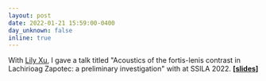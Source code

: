 ```yaml
---
layout: post
date: 2022-01-21 15:59:00-0400
day_unknown: false
inline: true
---
```


With [Lily Xu](https://sites.google.com/view/lilyxxu/), I gave a talk titled "Acoustics of the fortis-lenis contrast in Lachirioag Zapotec: a preliminary investigation" with at SSILA 2022. <b>[<a href="/assets/pdf/ssila22_SCLZfortislenis.pdf" target="_new">slides</a>] </b>

